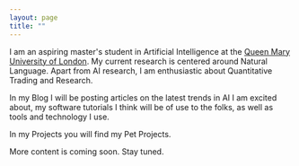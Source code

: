 ```yaml
---
layout: page
title: ""
---
```


I am an aspiring master's student in Artificial Intelligence at the [Queen Mary University of London](https://www.qmul.ac.uk). My current research is centered around Natural Language. 
Apart from AI research, I am enthusiastic about Quantitative Trading and Research.  

In my Blog I will be posting articles on the latest trends in AI I am excited about, my software tutorials I think will be of use to the folks, as well as tools and technology I use.

In my Projects you will find my Pet Projects.

More content is coming soon. Stay tuned.
